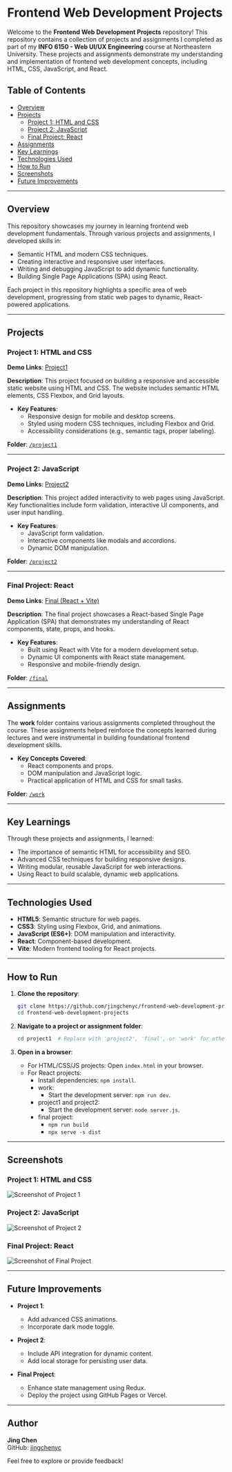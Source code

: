 # Frontend Web Development Projects

Welcome to the **Frontend Web Development Projects** repository! This repository contains a collection of projects and assignments I completed as part of my **INFO 6150 - Web UI/UX Engineering** course at Northeastern University. These projects and assignments demonstrate my understanding and implementation of frontend web development concepts, including HTML, CSS, JavaScript, and React.

## Table of Contents

- [Overview](#overview)
- [Projects](#projects)
  - [Project 1: HTML and CSS](#project-1-html-and-css)
  - [Project 2: JavaScript](#project-2-javascript)
  - [Final Project: React](#final-project-react)
- [Assignments](#assignments)
- [Key Learnings](#key-learnings)
- [Technologies Used](#technologies-used)
- [How to Run](#how-to-run)
- [Screenshots](#screenshots)
- [Future Improvements](#future-improvements)

---

## Overview

This repository showcases my journey in learning frontend web development fundamentals. Through various projects and assignments, I developed skills in:

- Semantic HTML and modern CSS techniques.
- Creating interactive and responsive user interfaces.
- Writing and debugging JavaScript to add dynamic functionality.
- Building Single Page Applications (SPA) using React.

Each project in this repository highlights a specific area of web development, progressing from static web pages to dynamic, React-powered applications.

---

## Projects

### Project 1: HTML and CSS

**Demo Links**: [Project1](https://jingchenyc.github.io/frontend-web-development-projects/project1/public/)

**Description**: This project focused on building a responsive and accessible static website using HTML and CSS. The website includes semantic HTML elements, CSS Flexbox, and Grid layouts.

- **Key Features**:
  - Responsive design for mobile and desktop screens.
  - Styled using modern CSS techniques, including Flexbox and Grid.
  - Accessibility considerations (e.g., semantic tags, proper labeling).

**Folder**: [`/project1`](./project1)

---

### Project 2: JavaScript

**Demo Links**: [Project2](https://jingchenyc.github.io/frontend-web-development-projects/project2/public/)

**Description**: This project added interactivity to web pages using JavaScript. Key functionalities include form validation, interactive UI components, and user input handling.

- **Key Features**:
  - JavaScript form validation.
  - Interactive components like modals and accordions.
  - Dynamic DOM manipulation.

**Folder**: [`/project2`](./project2)

---

### Final Project: React

**Demo Links**: [Final (React + Vite)](https://jingchenyc.github.io/frontend-web-development-projects/final/tutor-website/public/)

**Description**: The final project showcases a React-based Single Page Application (SPA) that demonstrates my understanding of React components, state, props, and hooks.

- **Key Features**:
  - Built using React with Vite for a modern development setup.
  - Dynamic UI components with React state management.
  - Responsive and mobile-friendly design.

**Folder**: [`/final`](./final)

---

## Assignments

The **work** folder contains various assignments completed throughout the course. These assignments helped reinforce the concepts learned during lectures and were instrumental in building foundational frontend development skills.

- **Key Concepts Covered**:
  - React components and props.
  - DOM manipulation and JavaScript logic.
  - Practical application of HTML and CSS for small tasks.

**Folder**: [`/work`](./work)

---

## Key Learnings

Through these projects and assignments, I learned:

- The importance of semantic HTML for accessibility and SEO.
- Advanced CSS techniques for building responsive designs.
- Writing modular, reusable JavaScript for web interactions.
- Using React to build scalable, dynamic web applications.

---

## Technologies Used

- **HTML5**: Semantic structure for web pages.
- **CSS3**: Styling using Flexbox, Grid, and animations.
- **JavaScript (ES6+)**: DOM manipulation and interactivity.
- **React**: Component-based development.
- **Vite**: Modern frontend tooling for React projects.

---

## How to Run

1. **Clone the repository**:

   ```bash
   git clone https://github.com/jingchenyc/frontend-web-development-projects.git
   cd frontend-web-development-projects
   ```

2. **Navigate to a project or assignment folder**:

   ```bash
   cd project1  # Replace with 'project2', 'final', or 'work' for other folders
   ```

3. **Open in a browser**:
   - For HTML/CSS/JS projects: Open `index.html` in your browser.
   - For React projects:
     - Install dependencies: `npm install`.
     - work:
       - Start the development server: `npm run dev`.
     - project1 and project2:
       - Start the development server: `node server.js`.
     - final project:
       - `npm run build`
       - `npx serve -s dist`

---

## Screenshots

### Project 1: HTML and CSS

![Screenshot of Project 1](./screenshots/project1.png)

### Project 2: JavaScript

![Screenshot of Project 2](./screenshots/project2.png)

### Final Project: React

![Screenshot of Final Project](./screenshots/final.png)

---

## Future Improvements

- **Project 1**:

  - Add advanced CSS animations.
  - Incorporate dark mode toggle.

- **Project 2**:

  - Include API integration for dynamic content.
  - Add local storage for persisting user data.

- **Final Project**:
  - Enhance state management using Redux.
  - Deploy the project using GitHub Pages or Vercel.

---

## Author

**Jing Chen**  
GitHub: [jingchenyc](https://github.com/jingchenyc)

Feel free to explore or provide feedback!
